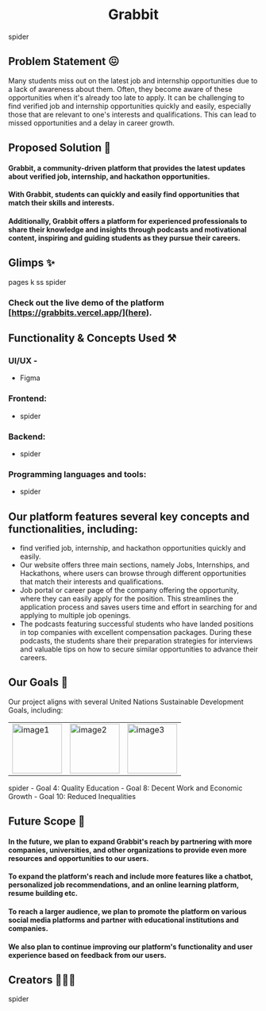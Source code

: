 <h1 align="center"> Grabbit </h1>

spider

## Problem Statement 😖

Many students miss out on the latest job and internship opportunities due to a lack of awareness about them. Often, they become aware of these opportunities when it's already too late to apply. 
It can be challenging to find verified job and internship opportunities quickly and easily, especially those that are relevant to one's interests and qualifications. 
This can lead to missed opportunities and a delay in career growth.


## Proposed Solution 🤩

#### Grabbit, a community-driven platform that provides the latest updates about verified job, internship, and hackathon opportunities. 
#### With Grabbit, students can quickly and easily find opportunities that match their skills and interests. 
#### Additionally, Grabbit offers a platform for experienced professionals to share their knowledge and insights through podcasts and motivational content, inspiring and guiding students as they pursue their careers.

## Glimps ✨
pages k ss
spider
### Check out the live demo of the platform [https://grabbits.vercel.app/](here).

## Functionality & Concepts Used ⚒

### UI/UX - 
- Figma
### Frontend: 
- spider
### Backend: 
- spider
### Programming languages and tools: 
- spider


## Our platform features several key concepts and functionalities, including:

- find verified job, internship, and hackathon opportunities quickly and easily. 
- Our website offers three main sections, namely Jobs, Internships, and Hackathons, where users can browse through different opportunities that match their interests and qualifications.
- Job portal or career page of the company offering the opportunity, where they can easily apply for the position. This streamlines the application process and saves users time and effort in searching for and applying to multiple job openings.
- The podcasts featuring successful students who have landed positions in top companies with excellent compensation packages. During these podcasts, the students share their preparation strategies for interviews and valuable tips on how to secure similar opportunities to advance their careers.


## Our Goals 🎯

Our project aligns with several United Nations Sustainable Development Goals, including:
<table>
  <tr>
    <td><img src="https://user-images.githubusercontent.com/47987136/228332340-ab9bd94b-90ba-4ada-81ff-46178ae2ee34.png" alt="image1" width="100"></td>
    <td><img src="https://user-images.githubusercontent.com/47987136/228332502-60aa94b4-aa59-4524-b05d-24cdafd09f6b.png" alt="image2" width="100"></td>
    <td><img src="https://user-images.githubusercontent.com/47987136/228332596-93b5fd76-3e4d-4a34-93ad-867f1ad5cb46.png" alt="image3" width="100"></td>
  </tr>
</table>
spider
- Goal 4: Quality Education
- Goal 8: Decent Work and Economic Growth
- Goal 10: Reduced Inequalities

## Future Scope 🔮

#### In the future, we plan to expand Grabbit's reach by partnering with more companies, universities, and other organizations to provide even more resources and opportunities to our users.
#### To expand the platform's reach and include more features like a chatbot, personalized job recommendations, and an online learning platform, resume building etc.
#### To reach a larger audience, we plan to promote the platform on various social media platforms and partner with educational institutions and companies.
#### We also plan to continue improving our platform's functionality and user experience based on feedback from our users.

## Creators 👨🏻‍💻
spider
